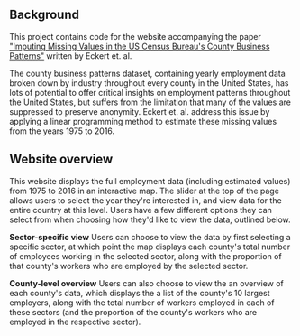 ## Background
This project contains code for the website accompanying the paper ["Imputing Missing Values in the US Census Bureau's County Business Patterns"](http://fpeckert.me/cbp/efsy.pdf) 
written by Eckert et. al.

The county business patterns dataset, containing yearly employment data broken down by industry throughout every county in the United States, has lots of potential to 
offer critical insights on employment patterns throughout the United States, but suffers from the limitation that many of the values are suppressed to preserve anonymity.
Eckert et. al. address this issue by applying a linear programming method to estimate these missing values from the years 1975 to 2016.

## Website overview
This website displays the full employment data (including estimated values) from 1975 to 2016 in an interactive map.
The slider at the top of the page allows users to select the year they're interested in, and view data for the entire country at this level.
Users have a few different options they can select from when choosing how they'd like to view the data, outlined below.

**Sector-specific view**
Users can choose to view the data by first selecting a specific sector, at which point the map displays each county's total number of employees working in
the selected sector, along with the proportion of that county's workers who are employed by the selected sector.

**County-level overview**
Users can also choose to view the an overview of each county's data, which displays the a list of the county's 10 largest employers, along with the total
number of workers employed in each of these sectors (and the proportion of the county's workers who are employed in the respective sector).
